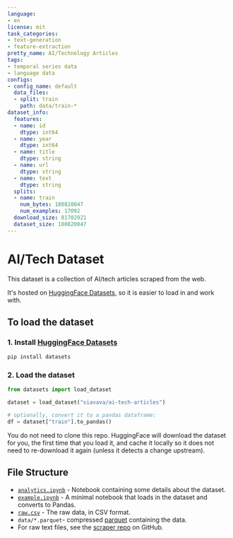 ```yaml
---
language:
- en
license: mit
task_categories:
- text-generation
- feature-extraction
pretty_name: AI/Technology Articles
tags:
- temporal series data
- language data
configs:
- config_name: default
  data_files:
  - split: train
    path: data/train-*
dataset_info:
  features:
  - name: id
    dtype: int64
  - name: year
    dtype: int64
  - name: title
    dtype: string
  - name: url
    dtype: string
  - name: text
    dtype: string
  splits:
  - name: train
    num_bytes: 180820047
    num_examples: 17092
  download_size: 81702921
  dataset_size: 180820047
---
```


# AI/Tech Dataset

This dataset is a collection of AI/tech articles scraped from the web.

It's hosted on [HuggingFace Datasets](https://huggingface.co/datasets/siavava/ai-tech-articles), so it is easier to load in and work with.

## To load the dataset

### 1. Install [HuggingFace Datasets](https://huggingface.co/docs/datasets/installation.html)

```bash
pip install datasets
```

### 2. Load the dataset

```python
from datasets import load_dataset

dataset = load_dataset("siavava/ai-tech-articles")

# optionally, convert it to a pandas dataframe:
df = dataset["train"].to_pandas()
```

You do not need to clone this repo.
HuggingFace will download the dataset for you, the first time that you load it,
and cache it locally so it does not need to re-download it again
(unless it detects a change upstream).

## File Structure

- [`analytics.ipynb`](analytics.ipynb) - Notebook containing some details about the dataset.
- [`example.ipynb`](example.ipynb) - A minimal notebook that loads in the dataset and converts to Pandas.
- [`raw.csv`](raw.csv) - The raw data, in CSV format.
- `data/*.parquet`- compressed [parquet](https://www.databricks.com/glossary/what-is-parquet) containing the data.
- For raw text files, see the [scraper repo](https://github.com/siavava/scrape.hs) on GitHub.
